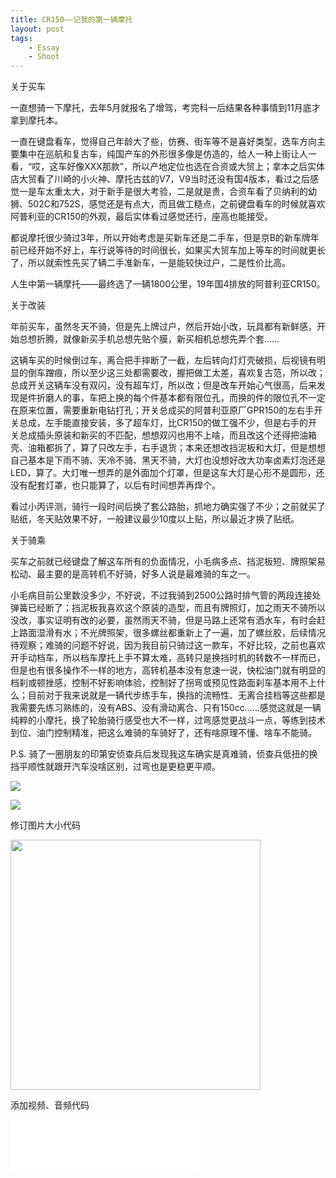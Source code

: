 ```yaml
---
title: CR150——记我的第一辆摩托
layout: post
tags: 
    - Essay
    - Shoot
---
```

关于买车

一直想骑一下摩托，去年5月就报名了增驾，考完科一后结果各种事情到11月底才拿到摩托本。

一直在键盘看车，觉得自己年龄大了些，仿赛、街车等不是喜好类型，选车方向主要集中在巡航和复古车，纯国产车的外形很多像是仿造的，给人一种上街让人一看，“哎，这车好像XXX那款”，所以产地定位也选在合资或大贸上；拿本之后实体店大贸看了川崎的小火神、摩托古兹的V7，V9当时还没有国4版本，看过之后感觉一是车太重太大，对于新手是很大考验，二是就是贵，合资车看了贝纳利的幼狮、502C和752S，感觉还是有点大，而且做工糙点，之前键盘看车的时候就喜欢阿普利亚的CR150的外观，最后实体看过感觉还行，座高也能接受。

都说摩托很少骑过3年，所以开始考虑是买新车还是二手车，但是京B的新车牌年前已经开始不好上，车行说等待的时间很长，如果买大贸车加上等车的时间就更长了，所以就索性先买了辆二手准新车，一是能较快过户，二是性价比高。

人生中第一辆摩托——最终选了一辆1800公里，19年国4排放的阿普利亚CR150。

关于改装

年前买车，虽然冬天不骑，但是先上牌过户，然后开始小改，玩具都有新鲜感，开始总想折腾，就像新买手机总想先贴个膜，新买相机总想先弄个套……

这辆车买的时候倒过车，离合把手摔断了一截，左后转向灯灯壳破损，后视镜有明显的倒车蹭痕，所以至少这三处都需要改，握把做工太差，喜欢复古范，所以改；总成开关这辆车没有双闪，没有超车灯，所以改；但是改车开始心气很高，后来发现是件折磨人的事，车把上换的每个件基本都有限位孔，而换的件的限位孔不一定在原来位置，需要重新电钻打孔；开关总成买的阿普利亚原厂GPR150的左右手开关总成，左手能直接安装，多了超车灯，比CR150的做工强不少，但是右手的开关总成插头原装和新买的不匹配，想想双闪也用不上啥，而且改这个还得把油箱壳、油箱都拆了，算了只改左手，右手退货；本来还想改挡泥板和大灯，但是想想自己基本是下雨不骑、天冷不骑、黑天不骑，大灯也没想好改大功率卤素灯泡还是LED，算了。大灯唯一想弄的是外面加个灯罩，但是这车大灯是心形不是圆形，还没有配套灯罩，也只能算了，以后有时间想弄再焊个。

看过小丙评测，骑行一段时间后换了套公路胎，抓地力确实强了不少；之前就买了贴纸，冬天贴效果不好，一般建议最少10度以上贴，所以最近才换了贴纸。

关于骑乘

买车之前就已经键盘了解这车所有的负面情况，小毛病多点、挡泥板短、牌照架易松动、最主要的是高转机不好骑，好多人说是最难骑的车之一。

小毛病目前公里数没多少，不好说，不过我骑到2500公路时排气管的两段连接处弹簧已经断了；挡泥板我喜欢这个原装的造型，而且有牌照灯，加之雨天不骑所以没改，事实证明有改的必要，虽然雨天不骑，但是马路上还常有洒水车，有时会赶上路面湿滑有水；不光牌照架，很多螺丝都重新上了一遍，加了螺丝胶，后续情况待观察；难骑的问题不好说，因为我目前只骑过这一款车，不好比较，之前也喜欢开手动档车，所以档车摩托上手不算太难，高转只是换挡时机的转数不一样而已，但是也有很多操作不一样的地方，高转机基本没有怠速一说，快松油门就有明显的档刹或顿挫感，控制不好影响体验，控制好了拐弯或预见性路面刹车基本用不上什么；目前对于我来说就是一辆代步练手车，换挡的流畅性、无离合挂档等这些都是我需要先练习熟练的，没有ABS、没有滑动离合、只有150cc……感觉这就是一辆纯粹的小摩托，换了轮胎骑行感受也大不一样，过弯感觉更战斗一点，等练到技术到位、油门控制精准，把这么难骑的车骑好了，还有啥原理不懂、啥车不能骑。



P.S. 骑了一圈朋友的印第安侦查兵后发现我这车确实是真难骑，侦查兵低扭的换挡平顺性就跟开汽车没啥区别，过弯也是更稳更平顺。

![](/pic/2015/9-1/1.jpg)

![](/img/2015/9-1/1.jpg)

修订图片大小代码

<img src="" style="width:400px" />

添加视频、音频代码

<iframe src="//music.163.com/outchain/player?type=2&id=19539113&auto=1&height=66" width="300px" height="80px" frameborder="0" scrolling="no"> </iframe>

